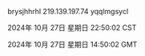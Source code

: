 brysjhhrhl 219.139.197.74 yqqlmgsycl

2024年 10月 27日 星期日 22:50:02 CST

2024年 10月 27日 星期日 14:50:02 GMT
